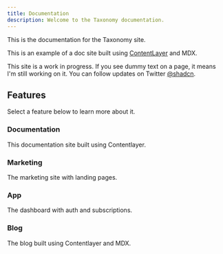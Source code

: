 ```yaml
---
title: Documentation
description: Welcome to the Taxonomy documentation.
---
```


<script>
  import Card from '$lib/components/mdx/card.svelte'
  import Callout from '$lib/components/mdx/callout.svelte'
</script>

This is the documentation for the Taxonomy site.

This is an example of a doc site built using [ContentLayer](/docs/documentation/contentlayer) and MDX.

<Callout>

This site is a work in progress. If you see dummy text on a page, it means I'm still working on it. You can follow updates on Twitter [@shadcn](https://twitter.com/shadcn).

</Callout>

## Features

Select a feature below to learn more about it.

<div class="grid sm:grid-cols-2 gap-4 mt-6">

<Card href="/documentation/index">

### Documentation

This documentation site built using Contentlayer.

</Card>

<Card href="/marketing/index" disabled>

### Marketing

The marketing site with landing pages.

</Card>

<Card href="/app/index" disabled>

### App

The dashboard with auth and subscriptions.

</Card>

<Card href="/blog/index" disabled>

### Blog

The blog built using Contentlayer and MDX.

</Card>

</div>
